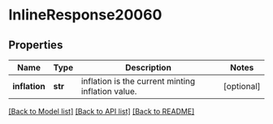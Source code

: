 # InlineResponse20060

## Properties
Name | Type | Description | Notes
------------ | ------------- | ------------- | -------------
**inflation** | **str** | inflation is the current minting inflation value. | [optional] 

[[Back to Model list]](../README.md#documentation-for-models) [[Back to API list]](../README.md#documentation-for-api-endpoints) [[Back to README]](../README.md)

